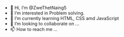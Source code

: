 - 👋 Hi, I’m @ZweThetNaing5
- 👀 I’m interested in Problem solving.
- 🌱 I’m currently learning HTML, CSS amd JavaScript
- 💞️ I’m looking to collaborate on ...
- 📫 How to reach me ...

<!---
ZweThetNaing5/ZweThetNaing5 is a ✨ special ✨ repository because its `README.md` (this file) appears on your GitHub profile.
You can click the Preview link to take a look at your changes.
--->
